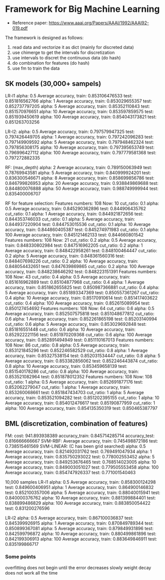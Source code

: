 # Framework for Big Machine Learning
- Reference paper: https://www.aaai.org/Papers/AAAI/1992/AAAI92-019.pdf

The framework is designed as follows:
1. read data and vectorize it as dict (mainly for discreted data)
2. use chimerge to get the intervals for discretization
3. use intervals to discret the continuous data (do hash)
4. do combination for features (do hash)
5. use fm to train the data


## SK models (30,000+ sampels)
LR-l1
    alpha: 0.5 Average accuracy, train:  0.853106476533 test:  0.851816562766
    alpha: 1 Average accuracy, train:  0.853029655357 test:  0.852737797205
    alpha: 5 Average accuracy, train:  0.85352110843 test:  0.851570976651
    alpha: 10 Average accuracy, train:  0.853597859575 test:  0.851939450619
    alpha: 100 Average accuracy, train:  0.854043173821 test:  0.851263703256

LR-l2:
    alpha: 0.5 Average accuracy, train:  0.797579947325 test:  0.797426449705
    alpha: 1 Average accuracy, train:  0.797242096283 test:  0.797149909592
    alpha: 5 Average accuracy, train:  0.797948462324 test:  0.797856308175
    alpha: 10 Average accuracy, train:  0.797395653749 test:  0.796996427112
    alpha: 100 Average accuracy, train:  0.797779581368 test:  0.797272882335

RF: (max_depth)
    alpha: 2 Average accuracy, train:  0.789150063949 test:  0.78769943581
    alpha: 5 Average accuracy, train:  0.840999924201 test:  0.836300546671
    alpha: 8 Average accuracy, train:  0.858699856786 test:  0.846799826953
    alpha: 20 Average accuracy, train:  0.938849869688 test:  0.844800076888
    alpha: 50 Average accuracy, train:  0.988749999944 test:  0.835400006707

RF for feature selection:
    Features numbers:  108 Now:  10
    cut_ratio: 0.1 alpha: 0.5 Average accuracy, train:  0.845290362896 test:  0.844906435762
    cut_ratio: 0.1 alpha: 1 Average accuracy, train:  0.844921872656 test:  0.844353746033
    cut_ratio: 0.1 alpha: 5 Average accuracy, train:  0.844937220904 test:  0.844753015536
    cut_ratio: 0.1 alpha: 10 Average accuracy, train:  0.844860405387 test:  0.845274971983
    cut_ratio: 0.1 alpha: 100 Average accuracy, train:  0.845121462133 test:  0.844660801542
    Features numbers:  108 Now:  21
    cut_ratio: 0.2 alpha: 0.5 Average accuracy, train:  0.848330802984 test:  0.847516962205
    cut_ratio: 0.2 alpha: 1 Average accuracy, train:  0.848422958261 test:  0.848100464447
    cut_ratio: 0.2 alpha: 5 Average accuracy, train:  0.848361560316 test:  0.848407698226
    cut_ratio: 0.2 alpha: 10 Average accuracy, train:  0.848054432651 test:  0.847639869865
    cut_ratio: 0.2 alpha: 100 Average accuracy, train:  0.848238646292 test:  0.848223151391
    Features numbers:  108 Now:  43
    cut_ratio: 0.4 alpha: 0.5 Average accuracy, train:  0.851616962889 test:  0.85104877968
    cut_ratio: 0.4 alpha: 1 Average accuracy, train:  0.851862655825 test:  0.850987366881
    cut_ratio: 0.4 alpha: 5 Average accuracy, train:  0.851893347369 test:  0.850557361267
    cut_ratio: 0.4 alpha: 10 Average accuracy, train:  0.85170910614 test:  0.851417403622
    cut_ratio: 0.4 alpha: 100 Average accuracy, train:  0.852615089954 test:  0.850127454692
    Features numbers:  108 Now:  64
    cut_ratio: 0.6 alpha: 0.5 Average accuracy, train:  0.852507575818 test:  0.851048677812
    cut_ratio: 0.6 alpha: 1 Average accuracy, train:  0.852261865198 test:  0.85203140994
    cut_ratio: 0.6 alpha: 5 Average accuracy, train:  0.853029692848 test:  0.851816551448
    cut_ratio: 0.6 alpha: 10 Average accuracy, train:  0.852922221156 test:  0.851970209368
    cut_ratio: 0.6 alpha: 100 Average accuracy, train:  0.852891494949 test:  0.851110167013
    Features numbers:  108 Now:  86
    cut_ratio: 0.8 alpha: 0.5 Average accuracy, train:  0.853121845296 test:  0.852246582529
    cut_ratio: 0.8 alpha: 1 Average accuracy, train:  0.85327538154 test:  0.852031534447
    cut_ratio: 0.8 alpha: 5 Average accuracy, train:  0.853382856062 test:  0.852246443874
    cut_ratio: 0.8 alpha: 10 Average accuracy, train:  0.853459658139 test:  0.851540178286
    cut_ratio: 0.8 alpha: 100 Average accuracy, train:  0.853521082964 test:  0.851878012352
    Features numbers:  108 Now:  108
    cut_ratio: 1 alpha: 0.5 Average accuracy, train:  0.852691877176 test:  0.852062279047
    cut_ratio: 1 alpha: 1 Average accuracy, train:  0.853260068661 test:  0.851847434703
    cut_ratio: 1 alpha: 5 Average accuracy, train:  0.853521094282 test:  0.851202395155
    cut_ratio: 1 alpha: 10 Average accuracy, train:  0.854012476617 test:  0.85190877959
    cut_ratio: 1 alpha: 100 Average accuracy, train:  0.854135350319 test:  0.850465387797

## BML (discretization, combination of features)
FM: cost:  941.893938389 accuracy_train:  0.845714285714 accuracy_test: 0.816666666667
SVM-RBF: Average accuracy, train:  0.745498872186 test:  0.738515461569
SVM-LINEAR: (C has been grid searched)
    alpha: 0.5 Average accuracy, train:  0.821492031762 test:  0.769491047934
    alpha: 1 Average accuracy, train:  0.835750293022 test:  0.778002553452
    alpha: 5 Average accuracy, train:  0.849253676465 test:  0.768514023005
    alpha: 10 Average accuracy, train:  0.849003051027 test:  0.779505553458
    alpha: 100 Average accuracy, train:  0.854747926337 test:  0.771001540463

10,000 samples
LR-l1
    alpha: 0.5 Average accuracy, train:  0.858300124298 test:  0.849600406951
    alpha: 1 Average accuracy, train:  0.864900146832 test:  0.852100357006
    alpha: 5 Average accuracy, train:  0.88040015941 test:  0.840000376762
    alpha: 10 Average accuracy, train:  0.881399884401 test:  0.838899486829
    alpha: 100 Average accuracy, train:  0.883850054422 test:  0.831200276596

LR-l2
    alpha: 0.5 Average accuracy, train:  0.867100036837 test:  0.845399926915
    alpha: 1 Average accuracy, train:  0.870849789344 test:  0.850899367081
    alpha: 5 Average accuracy, train:  0.879849931896 test:  0.842599796872
    alpha: 10 Average accuracy, train:  0.880499861896 test:  0.842199306913
    alpha: 100 Average accuracy, train:  0.883649846911 test:  0.835199866717

### Some points
overfitting does not begin until the error decreases slowly
weight decay does not work all the time
